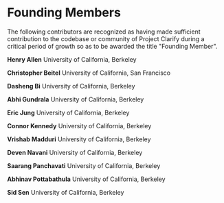 # Founding Members

The following contributors are recognized as having made sufficient contribution to the codebase or community of Project Clarify during a critical period of growth so as to be awarded the title "Founding Member".

**Henry Allen**
University of California, Berkeley

**Christopher Beitel**
University of California, San Francisco

**Dasheng Bi**
University of California, Berkeley

**Abhi Gundrala**
University of California, Berkeley

**Eric Jung**
University of California, Berkeley

**Connor Kennedy**
University of California, Berkeley

**Vrishab Madduri**
University of California, Berkeley

**Deven Navani**
University of California, Berkeley

**Saarang Panchavati**
University of California, Berkeley

**Abhinav Pottabathula**
University of California, Berkeley

**Sid Sen**
University of California, Berkeley
